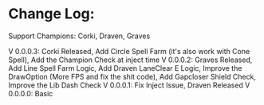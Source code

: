 ﻿# Change Log:

Support Champions: Corki, Draven, Graves

V 0.0.0.3: Corki Released, Add Circle Spell Farm (it's also work with Cone Spell), Add the Champion Check at inject time
V 0.0.0.2: Graves Released, Add Line Spell Farm Logic, Add Draven LaneClear E Logic, Improve the DrawOption (More FPS and fix the shit code), Add Gapcloser Shield Check, Improve the Lib Dash Check
V 0.0.0.1: Fix Inject Issue, Draven Released
V 0.0.0.0: Basic
